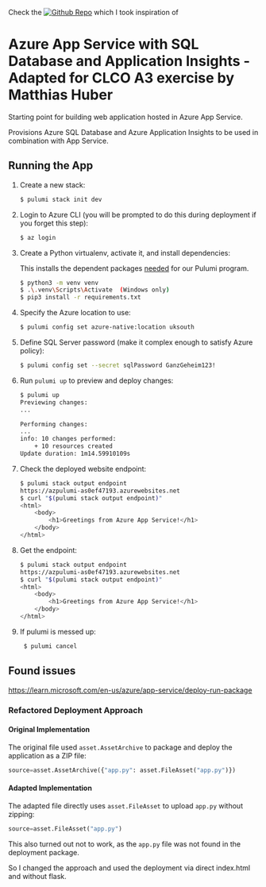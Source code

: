 
Check the  [![Github Repo](https://img.shields.io/badge/Github-Repo-blue)](https://github.com/pulumi/examples/tree/master/azure-py-appservice) which I took inspiration of


# Azure App Service with SQL Database and Application Insights - Adapted for CLCO A3 exercise by Matthias Huber

Starting point for building web application hosted in Azure App Service.

Provisions Azure SQL Database and Azure Application Insights to be used in combination
with App Service.

## Running the App

1. Create a new stack:

    ```bash
    $ pulumi stack init dev
    ```

1. Login to Azure CLI (you will be prompted to do this during deployment if you forget this step):

    ```bash
    $ az login
    ```

1. Create a Python virtualenv, activate it, and install dependencies:

    This installs the dependent packages [needed](https://www.pulumi.com/docs/intro/concepts/how-pulumi-works/) for our Pulumi program.

    ```bash
    $ python3 -m venv venv
    $ .\.venv\Scripts\Activate  (Windows only)
    $ pip3 install -r requirements.txt
    ```

1. Specify the Azure location to use:

    ```bash
    $ pulumi config set azure-native:location uksouth
    ```

1. Define SQL Server password (make it complex enough to satisfy Azure policy):

    ```bash
    $ pulumi config set --secret sqlPassword GanzGeheim123!
    ```

1. Run `pulumi up` to preview and deploy changes:

    ``` bash
    $ pulumi up
    Previewing changes:
    ...

    Performing changes:
    ...
    info: 10 changes performed:
        + 10 resources created
    Update duration: 1m14.59910109s
    ```

1. Check the deployed website endpoint:

    ```bash
    $ pulumi stack output endpoint
    https://azpulumi-as0ef47193.azurewebsites.net
    $ curl "$(pulumi stack output endpoint)"
    <html>
        <body>
            <h1>Greetings from Azure App Service!</h1>
        </body>
    </html>
    ```
1. Get the endpoint:

    ```bash
    $ pulumi stack output endpoint
    https://azpulumi-as0ef47193.azurewebsites.net
    $ curl "$(pulumi stack output endpoint)"
    <html>
        <body>
            <h1>Greetings from Azure App Service!</h1>
        </body>
    </html>
    ```
   
1. If pulumi is messed up:
   ```bash
    $ pulumi cancel
    ```

## Found issues

https://learn.microsoft.com/en-us/azure/app-service/deploy-run-package 

### Refactored Deployment Approach

#### Original Implementation
The original file used `asset.AssetArchive` to package and deploy the application as a ZIP file:

```python
source=asset.AssetArchive({"app.py": asset.FileAsset("app.py")})
```

#### Adapted Implementation
The adapted file directly uses `asset.FileAsset` to upload `app.py` without zipping:

```python
source=asset.FileAsset("app.py")
```

This also turned out not to work, as the `app.py` file was not found in the deployment package.

So I changed the approach and used the deployment via direct index.html and without flask.
